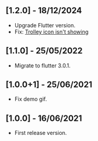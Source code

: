 ## [1.2.0] - 18/12/2024

* Upgrade Flutter version.
* Fix: [Trolley icon isn't showing](https://github.com/minhhung2556/romantic_project_flutter_add_to_cart_button/issues/1)

## [1.1.0] - 25/05/2022

* Migrate to flutter 3.0.1.

## [1.0.0+1] - 25/06/2021

* Fix demo gif.

## [1.0.0] - 16/06/2021

* First release version.
